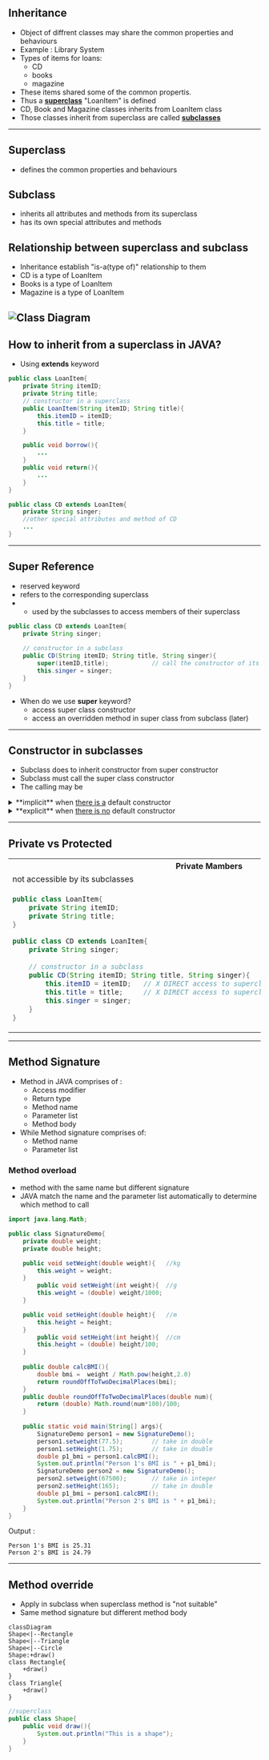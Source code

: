 ## Inheritance
- Object of diffrent classes may share the common properties and behaviours
- Example : Library System
- Types of items for loans:
    - CD
    - books
    - magazine
- These items shared some of the common propertis.
- Thus a [**superclass**](#superclass) "LoanItem" is defined
- CD, Book and Magazine classes inherits from LoanItem class
- Those classes inherit from superclass are called [**subclasses**](#subclass)

---

## Superclass
- defines the common properties and behaviours

## Subclass
- inherits all attributes and methods from its superclass
- has its own special attributes and methods

## Relationship between superclass and subclass

- Inheritance establish "is-a(type of)" relationship to them
- CD is a type of LoanItem
- Books is a type of LoanItem
- Magazine is a type of LoanItem

![Class Diagram](img/Screenshot_20230524_100912.png)
---
## How to inherit from a superclass in JAVA?
- Using **extends** keyword
```java
public class LoanItem{
	private String itemID;
	private String title;
	// constructor in a superclass
	public LoanItem(String itemID; String title){
		this.itemID = itemID;
		this.title = title;
	} 

	public void borrow(){
		...
	}
	public void return(){
		...
	}
}
```
```java
public class CD extends LoanItem{
	private String singer;
	//other special attributes and method of CD
	...
}
```
---
## Super Reference
- reserved keyword
- refers to the corresponding superclass
- - used by the subclasses to access members of their superclass
```java
public class CD extends LoanItem{
	private String singer;
	
	// constructor in a subclass
	public CD(String itemID; String title, String singer){
		super(itemID,title); 			// call the constructor of its superclass
		this.singer = singer;
	}
}
```
- When do we use **super** keyword?
	- access super class constructor
	- access an overridden method in super class from subclass (later) 
---
## Constructor in subclasses
- Subclass does to inherit constructor from super constructor
- Subclass must call the super class constructor
- The calling may be 
<details>
<summary>**implicit** when <ins>there is a</ins> default constructor</summary>
		
```java
public class SuperConstructor{
	public SuperConstructor(){	//this is a default constructor as it does not take in any parameter
		System.out.println("In SuperContructor");
	}
}
```

```java
public class SubConstructor extends SuperContructor{
	public SubConstructor(){
		// the super class default constructor will be called implicitly
		System.out.println("In SubContructor");
	}
	
	public static void main(String[] args){
		SubConstructor sub = new SubConstructor();
	}
}
```
Output : 
```
In SuperContructor
In SubContructor
```
</details>
<details>
<summary>**explicit** when <ins>there is no</ins> default constructor</summary>

```java
public class SuperConstructor{
	public SuperConstructor(String msg){	//this is not a default constructor as it takes in parameter(s)
		System.out.println(msg);
	}
}
```
```java
public class SubConstructor extends SuperContructor{
	public SubConstructor(){
		super("Calling super class constructor");
		System.out.println("In SubContructor");
	}
	
	public static void main(String[] args){
		SubConstructor sub = new SubConstructor();
	}
}
```
Output : 
```
Calling super class constructor
In SubContructor
```
</details>

---
## Private vs Protected 
<table>
<tr>
<th>Private Mambers</th>
<th></th>
<th>Protected Members</th>
</tr>
<tr>
<td>not accessible by its subclasses</td>
<td>Properties</td>
<td>only accessible by its subclasses</td>
</tr>
<tr>
<td>

```java
public class LoanItem{
	private String itemID;
	private String title;
}
```
```java
public class CD extends LoanItem{
	private String singer;
	
	// constructor in a subclass
	public CD(String itemID; String title, String singer){
		this.itemID = itemID;	// X DIRECT access to superclass's private member is NOT allowed
		this.title = title;		// X DIRECT access to superclass's private member is NOT allowed
		this.singer = singer;
	}
}
```

</td>
<td>Example Code</td>
<td>

```java
public class LoanItem{
	protected String itemID;
	protected String title;
}
```
```java
public class CD extends LoanItem{
	private String singer;
	
	// constructor in a subclass
	public CD(String itemID; String title, String singer){
		this.itemID = itemID;	// DIRECT access to superclass's private member is allowed
		this.title = title;		// DIRECT access to superclass's private member is allowed
		this.singer = singer;
	}
}
```

</td>
</tr>
</table>

---

## Method Signature
- Method in JAVA comprises of :
	- Access modifier
	- Return type
	- Method name
	- Parameter list
	- Method body
- While Method signature comprises of:
	- Method name
	- Parameter list
### Method overload
- method with the same name but different signature
- JAVA match the name and the parameter list automatically to determine which method to call
```java
import java.lang.Math;

public class SignatureDemo{
	private double weight;
	private double height;

	public void setWeight(double weight){	//kg
		this.weight = weight;
	}
		public void setWeight(int weight){	//g
		this.weight = (double) weight/1000;
	}

	public void setHeight(double height){	//m
		this.height = height;
	}
		public void setHeight(int height){	//cm
		this.height = (double) height/100;
	}
	
	public double calcBMI(){
		double bmi =  weight / Math.pow(height,2.0)
		return roundOffToTwoDecimalPlaces(bmi);
	}
	public double roundOffToTwoDecimalPlaces(double num){
		return (double) Math.round(num*100)/100;
	}
	
	public static void main(String[] args){
		SignatureDemo person1 = new SignatureDemo();
		person1.setweight(77.5);		// take in double 
		person1.setHeight(1.75);		// take in double 
		double p1_bmi = person1.calcBMI();
		System.out.println("Person 1's BMI is " + p1_bmi);
		SignatureDemo person2 = new SignatureDemo();
		person2.setweight(67500);		// take in integer 
		person2.setHeight(165);			// take in double 
		double p1_bmi = person1.calcBMI();
		System.out.println("Person 2's BMI is " + p1_bmi);
	} 
}
```
Output :
```
Person 1's BMI is 25.31
Person 2's BMI is 24.79
```
---
##  Method override
- Apply in subclass when superclass method is "not suitable"
- Same method signature but different method body
```mermaid
classDiagram 
Shape<|--Rectangle 
Shape<|--Triangle 
Shape<|--Circle 
Shape:+draw() 
class Rectangle{ 
	+draw() 
} 
class Triangle{ 
	+draw() 
}
```
```java
//superclass
public class Shape{
	public void draw(){
		System.out.println("This is a shape");
	}
}
```